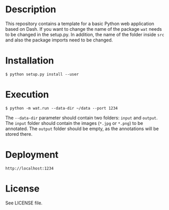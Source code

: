 # Description
This repository contains a template for a basic Python 
web application based on Dash. 
If you want to change the name of the package ```wat``` 
needs to be changed in the setup.py. In addition, the
name of the folder inside ```src``` and also the package 
imports need to be changed.

# Installation
```
$ python setup.py install --user
```

# Execution
```
$ python -m wat.run --data-dir ~/data --port 1234
```
The ```--data-dir``` parameter should contain two folders: ```input``` and ```output```.
The ```input``` folder should contain the images (```*.jpg``` or ```*.png```) to be annotated.
The ```output``` folder should be empty, as the annotations will be stored there.

# Deployment
```http://localhost:1234```

# License
See LICENSE file.
